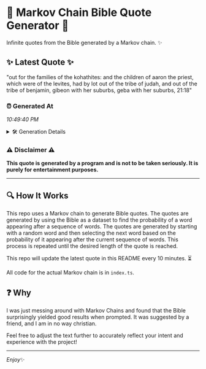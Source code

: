 # 📖 Markov Chain Bible Quote Generator 📖

Infinite quotes from the Bible generated by a Markov chain. ✨

## ✨ Latest Quote ✨
"out for the families of the kohathites: and the children of aaron the priest, which were of the levites, had by lot out of the tribe of judah, and out of the tribe of benjamin, gibeon with her suburbs, geba with her suburbs, 21:18"

### ⏰ Generated At
*10:49:40 PM*

<details>
    <summary>🛠️ Generation Details</summary>
    <p>
        <strong>🌱 Seed:</strong> out<br>
        <strong>🔄 Iterations:</strong> 43<br>
        <strong>📜 Context History:</strong><br>[ out ]: for<br>[ out, for ]: the<br>[ out, for, the ]: families<br>[ out, for, the, families ]: of<br>[ out, for, the, families, of ]: the<br>[ out, for, the, families, of, the ]: kohathites:<br>[ for, the, families, of, the, kohathites: ]: and<br>[ the, families, of, the, kohathites:, and ]: the<br>[ families, of, the, kohathites:, and, the ]: children<br>[ of, the, kohathites:, and, the, children ]: of<br>[ the, kohathites:, and, the, children, of ]: aaron<br>[ kohathites:, and, the, children, of, aaron ]: the<br>[ and, the, children, of, aaron, the ]: priest,<br>[ the, children, of, aaron, the, priest, ]: which<br>[ children, of, aaron, the, priest,, which ]: were<br>[ of, aaron, the, priest,, which, were ]: of<br>[ aaron, the, priest,, which, were, of ]: the<br>[ the, priest,, which, were, of, the ]: levites,<br>[ priest,, which, were, of, the, levites, ]: had<br>[ which, were, of, the, levites,, had ]: by<br>[ were, of, the, levites,, had, by ]: lot<br>[ of, the, levites,, had, by, lot ]: out<br>[ the, levites,, had, by, lot, out ]: of<br>[ levites,, had, by, lot, out, of ]: the<br>[ had, by, lot, out, of, the ]: tribe<br>[ by, lot, out, of, the, tribe ]: of<br>[ lot, out, of, the, tribe, of ]: judah,<br>[ out, of, the, tribe, of, judah, ]: and<br>[ of, the, tribe, of, judah,, and ]: out<br>[ the, tribe, of, judah,, and, out ]: of<br>[ tribe, of, judah,, and, out, of ]: the<br>[ of, judah,, and, out, of, the ]: tribe<br>[ judah,, and, out, of, the, tribe ]: of<br>[ and, out, of, the, tribe, of ]: benjamin,<br>[ out, of, the, tribe, of, benjamin, ]: gibeon<br>[ of, the, tribe, of, benjamin,, gibeon ]: with<br>[ the, tribe, of, benjamin,, gibeon, with ]: her<br>[ tribe, of, benjamin,, gibeon, with, her ]: suburbs,<br>[ of, benjamin,, gibeon, with, her, suburbs, ]: geba<br>[ benjamin,, gibeon, with, her, suburbs,, geba ]: with<br>[ gibeon, with, her, suburbs,, geba, with ]: her<br>[ with, her, suburbs,, geba, with, her ]: suburbs,<br>[ her, suburbs,, geba, with, her, suburbs, ]: 21:18<br>
    </p>
</details>

### ⚠️ Disclaimer ⚠️
**This quote is generated by a program and is not to be taken seriously. It is purely for entertainment purposes.**

---

## 🔍 How It Works

This repo uses a Markov chain to generate Bible quotes. The quotes are generated by using the Bible as a dataset to find the probability of a word appearing after a sequence of words. The quotes are generated by starting with a random word and then selecting the next word based on the probability of it appearing after the current sequence of words. This process is repeated until the desired length of the quote is reached.

This repo will update the latest quote in this README every 10 minutes. ⏳

All code for the actual Markov chain is in `index.ts`.

## ❓ Why

I was just messing around with Markov Chains and found that the Bible surprisingly yielded good results when prompted. 
It was suggested by a friend, and I am in no way christian.

Feel free to adjust the text further to accurately reflect your intent and experience with the project!

---

*Enjoy*✨

